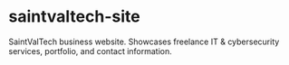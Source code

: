 # saintvaltech-site
SaintValTech business website. Showcases freelance IT &amp; cybersecurity services, portfolio, and contact information.
